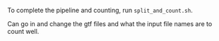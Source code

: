 To complete the pipeline and counting, run `split_and_count.sh`.  

Can go in and change the gtf files and what the input file names are to count well.
